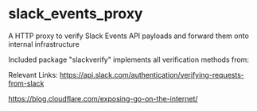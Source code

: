 # slack_events_proxy
A HTTP proxy to verify Slack Events API payloads and forward them onto internal infrastructure

Included package "slackverify" implements all verification methods from:

Relevant Links:
https://api.slack.com/authentication/verifying-requests-from-slack

https://blog.cloudflare.com/exposing-go-on-the-internet/